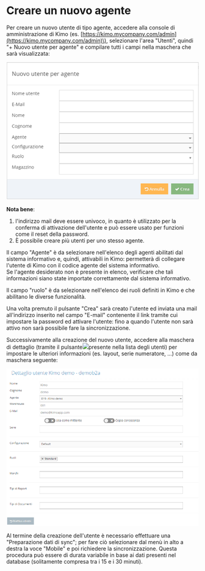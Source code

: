 # Creare un nuovo agente

Per creare un nuovo utente di tipo agente, accedere alla console di amministrazione di Kimo \(es. [https://kimo.mycompany.com/admin](https://kimo.mycompany.com/admin)\), selezionare l'area "Utenti", quindi "+ Nuovo utente per agente" e compilare tutti i campi nella maschera che sarà visualizzata:

![](../../.gitbook/assets/nuovo-agente.png)

**Nota bene**: 

1. l'indirizzo mail deve essere univoco, in quanto è utilizzato per la conferma di attivazione dell'utente e può essere usato per funzioni come il reset della password.
2. È possibile creare più utenti per uno stesso agente.

Il campo "Agente" è da selezionare nell'elenco degli agenti abilitati dal sistema informativo e, quindi, attivabili in Kimo: permetterà di collegare l'utente di Kimo con il codice agente del sistema informativo.  
Se l'agente desiderato non è presente in elenco, verificare che tali informazioni siano state importate correttamente dal sistema informativo.

Il campo "ruolo" è da selezionare nell'elenco dei ruoli definiti in Kimo e che abilitano le diverse funzionalità.

Una volta premuto il pulsante "Crea" sarà creato l'utente ed inviata una mail all'indirizzo inserito nel campo "E-mail" contenente il link tramite cui impostare la password ed attivare l'utente: fino a quando l'utente non sarà attivo non sarà possibile fare la sincronizzazione.

Successivamente alla creazione del nuovo utente, accedere alla maschera di dettaglio \(tramite il pulsante![](https://s3.amazonaws.com/cdn.freshdesk.com/data/helpdesk/attachments/production/22000944744/original/4x9HKCgjY3XGNWMcPqpU72T_RzvTC8lGyw.png?1485475532)presente nella lista degli utenti\) per impostare le ulteriori informazioni \(es. layout, serie numeratore, ...\) come da maschera seguente:

![](../../.gitbook/assets/image%20%283%29.png)

Al termine della creazione dell'utente è necessario effettuare una "Preparazione dati di sync"; per fare ciò selezionare dal menù in alto a destra la voce "Mobile" e poi richiedere la sincronizzazione. Questa procedura può essere di durata variabile in base ai dati presenti nel database \(solitamente compresa tra i 15 e i 30 minuti\).

